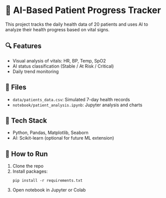 # 🏥 AI-Based Patient Progress Tracker

This project tracks the daily health data of 20 patients and uses AI to analyze their health progress based on vital signs.

## 🔍 Features
- Visual analysis of vitals: HR, BP, Temp, SpO2
- AI status classification (Stable / At Risk / Critical)
- Daily trend monitoring

## 📁 Files
- `data/patients_data.csv`: Simulated 7-day health records
- `notebook/patient_analysis.ipynb`: Jupyter analysis and charts

## 🔧 Tech Stack
- Python, Pandas, Matplotlib, Seaborn
- AI: Scikit-learn (optional for future ML extension)

## 🚀 How to Run
1. Clone the repo
2. Install packages:
   ```
   pip install -r requirements.txt
   ```
3. Open notebook in Jupyter or Colab
